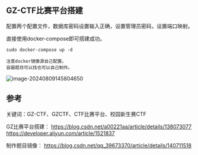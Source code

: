 ## **GZ-CTF比赛平台搭建**

配置两个配置文件，数据库密码设置输入正确，设置管理员密码，设置端口映射。

直接使用docker-compose即可搭建成功。

```
sudo docker-compose up -d

注意docker镜像源自己配置。
容器题目可以找也可以自己制作。
```

![image-20240809145804650](http://cdn.33129999.xyz/mk_img/image-20240809145804650.png)

## **参考**
关键词：GZ-CTF、GZCTF、CTF比赛平台、校园新生赛CTF



GZ比赛平台搭建：
https://blog.csdn.net/a00221aa/article/details/138073077
https://developer.aliyun.com/article/1521837

制作题目镜像：
https://blog.csdn.net/qq_39673370/article/details/140711518